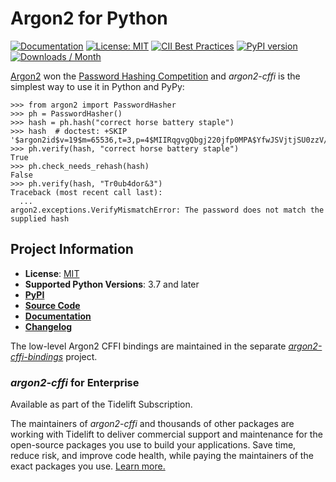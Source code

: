 # Argon2 for Python

[![Documentation](https://img.shields.io/badge/Docs-Read%20The%20Docs-black)](https://argon2-cffi.readthedocs.io/)
[![License: MIT](https://img.shields.io/badge/license-MIT-C06524)](https://github.com/hynek/argon2-cffi/blob/main/LICENSE)
[![CII Best Practices](https://bestpractices.coreinfrastructure.org/projects/6671/badge)](https://bestpractices.coreinfrastructure.org/projects/6671)
[![PyPI version](https://img.shields.io/pypi/v/argon2-cffi)](https://pypi.org/project/argon2-cffi/)
[![Downloads / Month](https://static.pepy.tech/personalized-badge/argon2-cffi?period=month&units=international_system&left_color=grey&right_color=blue&left_text=Downloads%20/%20Month)](https://pepy.tech/project/argon2-cffi)

<!-- begin-short -->

[Argon2](https://github.com/p-h-c/phc-winner-argon2) won the [Password Hashing Competition](https://www.password-hashing.net/) and *argon2-cffi* is the simplest way to use it in Python and PyPy:

```pycon
>>> from argon2 import PasswordHasher
>>> ph = PasswordHasher()
>>> hash = ph.hash("correct horse battery staple")
>>> hash  # doctest: +SKIP
'$argon2id$v=19$m=65536,t=3,p=4$MIIRqgvgQbgj220jfp0MPA$YfwJSVjtjSU0zzV/P3S9nnQ/USre2wvJMjfCIjrTQbg'
>>> ph.verify(hash, "correct horse battery staple")
True
>>> ph.check_needs_rehash(hash)
False
>>> ph.verify(hash, "Tr0ub4dor&3")
Traceback (most recent call last):
  ...
argon2.exceptions.VerifyMismatchError: The password does not match the supplied hash

```
<!-- end-short -->

## Project Information

- **License**: [MIT](https://choosealicense.com/licenses/mit/)
- **Supported Python Versions**: 3.7 and later
- [**PyPI**](https://pypi.org/project/argon2-cffi/)
- [**Source Code**](https://github.com/hynek/argon2-cffi)
- [**Documentation**](https://argon2-cffi.readthedocs.io/)
- [**Changelog**](https://github.com/hynek/argon2-cffi/blob/main/CHANGELOG.md)

The low-level Argon2 CFFI bindings are maintained in the separate [*argon2-cffi-bindings*](https://github.com/hynek/argon2-cffi-bindings) project.


### *argon2-cffi* for Enterprise

Available as part of the Tidelift Subscription.

The maintainers of *argon2-cffi* and thousands of other packages are working with Tidelift to deliver commercial support and maintenance for the open-source packages you use to build your applications.
Save time, reduce risk, and improve code health, while paying the maintainers of the exact packages you use.
[Learn more.](https://tidelift.com/subscription/pkg/pypi-argon2-cffi?utm_source=undefined&utm_medium=referral&utm_campaign=enterprise&utm_term=repo)
